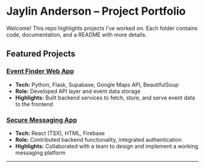 # Jaylin Anderson – Project Portfolio

Welcome! This repo highlights projects I’ve worked on. Each folder contains code, documentation, and a README with more details.

## Featured Projects

### [Event Finder Web App](./event-finder-app)
- **Tech:** Python, Flask, Supabase, Google Maps API, BeautifulSoup
- **Role:** Developed API layer and event data storage
- **Highlights:** Built backend services to fetch, store, and serve event data to the frontend

### [Secure Messaging App](./messaging-app)
- **Tech:** React (TSX), HTML, Firebase
- **Role:** Contributed backend functionality, integrated authentication
- **Highlights:** Collaborated with a team to design and implement a working messaging platform

---

